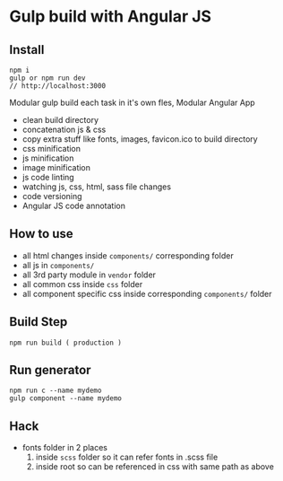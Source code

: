 # Gulp build with Angular JS

## Install 

```
npm i
gulp or npm run dev
// http://localhost:3000
```

Modular gulp build each task in it's own fles, Modular Angular App

- clean build directory
- concatenation js & css
- copy extra stuff like fonts, images, favicon.ico to build directory
- css minification
- js minification
- image minification
- js code linting 
- watching js, css, html, sass file changes
- code versioning
- Angular JS code annotation


## How to use

- all html changes inside `components/` corresponding folder
- all js in `components/`
- all 3rd party module in `vendor` folder
- all common css inside `css` folder
- all component specific css inside corresponding `components/` folder 

## Build Step

```
npm run build ( production )
```

## Run generator

```
npm run c --name mydemo
gulp component --name mydemo
```

## Hack

- fonts folder in 2 places
	1. inside `scss` folder so it can refer fonts in .scss file
	2. inside root so can be referenced in css with same path as above
	






